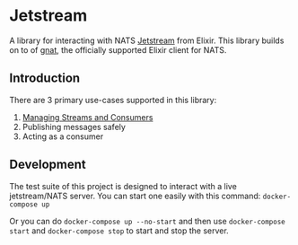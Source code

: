 # Jetstream

A library for interacting with NATS [Jetstream](https://github.com/nats-io/jetstream) from Elixir.
This library builds on to of [gnat](https://hex.pm/packages/gnat), the officially supported Elixir client for NATS.

## Introduction

There are 3 primary use-cases supported in this library:

1) [Managing Streams and Consumers](MANAGING.md)
2) Publishing messages safely
3) Acting as a consumer

## Development

The test suite of this project is designed to interact with a live jetstream/NATS server.
You can start one easily with this command: `docker-compose up`

Or you can do `docker-compose up --no-start` and then use `docker-compose start` and `docker-compose stop` to start and stop the server.
